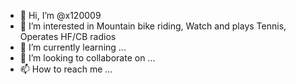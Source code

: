 - 👋 Hi, I’m @x120009
- 👀 I’m interested in Mountain bike riding, Watch and plays Tennis, Operates HF/CB radios
- 🌱 I’m currently learning ...
- 💞️ I’m looking to collaborate on ...
- 📫 How to reach me ...

<!---
x120009/x120009 is a ✨ special ✨ repository because its `README.md` (this file) appears on your GitHub profile.
You can click the Preview link to take a look at your changes.
--->
